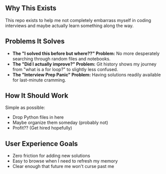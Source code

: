 ## Why This Exists

This repo exists to help me not completely embarrass myself in coding interviews and maybe actually learn something along the way.

## Problems It Solves

- **The "I solved this before but where??" Problem:** No more desperately searching through random files and notebooks.
- **The "Did I actually improve?" Problem:** Git history shows my journey from "what is a for loop?" to slightly less confused.
- **The "Interview Prep Panic" Problem:** Having solutions readily available for last-minute cramming.

## How It Should Work

Simple as possible:

- Drop Python files in here
- Maybe organize them someday (probably not)
- Profit?? (Get hired hopefully)

## User Experience Goals

- Zero friction for adding new solutions
- Easy to browse when I need to refresh my memory
- Clear enough that future me won't curse past me
